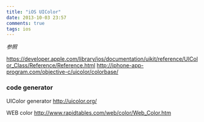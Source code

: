 ```yaml
---
title: "iOS UIColor"
date: 2013-10-03 23:57
comments: true
tags: ios
---
```



*参照*

<https://developer.apple.com/library/ios/documentation/uikit/reference/UIColor_Class/Reference/Reference.html>
<http://iphone-app-program.com/objective-c/uicolor/colorbase/>


### code generator

UIColor generator
<http://uicolor.org/>

WEB color
<http://www.rapidtables.com/web/color/Web_Color.htm>
